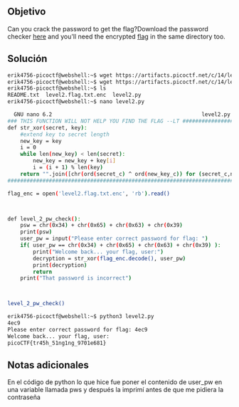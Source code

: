## Objetivo
Can you crack the password to get the flag?Download the password checker [here](https://artifacts.picoctf.net/c/14/level2.py) and you'll need the encrypted [flag](https://artifacts.picoctf.net/c/14/level2.flag.txt.enc) in the same directory too.
## Solución
```bash
erik4756-picoctf@webshell:~$ wget https://artifacts.picoctf.net/c/14/level2.py
erik4756-picoctf@webshell:~$ wget https://artifacts.picoctf.net/c/14/level2.flag.txt.enc
erik4756-picoctf@webshell:~$ ls
README.txt  level2.flag.txt.enc  level2.py
erik4756-picoctf@webshell:~$ nano level2.py

  GNU nano 6.2                                               level2.py                                                         
### THIS FUNCTION WILL NOT HELP YOU FIND THE FLAG --LT ########################
def str_xor(secret, key):
    #extend key to secret length
    new_key = key
    i = 0
    while len(new_key) < len(secret):
        new_key = new_key + key[i]
        i = (i + 1) % len(key)        
    return "".join([chr(ord(secret_c) ^ ord(new_key_c)) for (secret_c,new_key_c) in zip(secret,new_key)])
###############################################################################

flag_enc = open('level2.flag.txt.enc', 'rb').read()



def level_2_pw_check():
    psw = chr(0x34) + chr(0x65) + chr(0x63) + chr(0x39)
    print(psw)
    user_pw = input("Please enter correct password for flag: ")
    if( user_pw == chr(0x34) + chr(0x65) + chr(0x63) + chr(0x39) ):
        print("Welcome back... your flag, user:")
        decryption = str_xor(flag_enc.decode(), user_pw)
        print(decryption)
        return
    print("That password is incorrect")



level_2_pw_check()

erik4756-picoctf@webshell:~$ python3 level2.py 
4ec9
Please enter correct password for flag: 4ec9
Welcome back... your flag, user:
picoCTF{tr45h_51ng1ng_9701e681}
```

## Notas adicionales
En el código de python lo que hice fue poner el contenido de user_pw en una variable llamada pws y después la imprimí antes de que me pidiera la contraseña